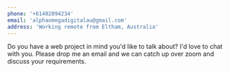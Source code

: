 ```yaml
---
phone: '+61402094234'
email: 'alphaomegadigitalau@gmail.com'
address: 'Working remote from Eltham, Australia'
---
```


Do you have a web project in mind you'd like to talk about? I'd love to chat with you. Please drop me an email and we can catch up over zoom and discuss your requirements. 
